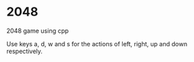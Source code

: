 # 2048
2048 game using cpp

Use keys a, d, w and s for the actions of left, right, up and down respectively. 
